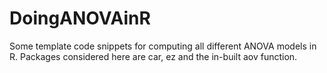# DoingANOVAinR
Some template code snippets for computing all different ANOVA models in R. Packages considered here are car, ez and the in-built aov function.
